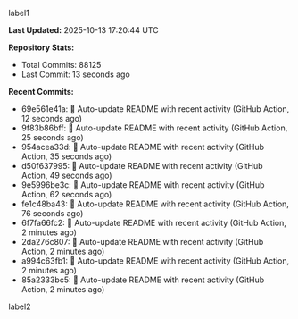 
label1 
<!-- ACTIVITY_START -->
**Last Updated:** 2025-10-13 17:20:44 UTC

**Repository Stats:**
- Total Commits: 88125
- Last Commit: 13 seconds ago

**Recent Commits:**
- 69e561e41a: 🤖 Auto-update README with recent activity (GitHub Action, 12 seconds ago)
- 9f83b86bff: 🤖 Auto-update README with recent activity (GitHub Action, 25 seconds ago)
- 954acea33d: 🤖 Auto-update README with recent activity (GitHub Action, 35 seconds ago)
- d50f637995: 🤖 Auto-update README with recent activity (GitHub Action, 49 seconds ago)
- 9e5996be3c: 🤖 Auto-update README with recent activity (GitHub Action, 62 seconds ago)
- fe1c48ba43: 🤖 Auto-update README with recent activity (GitHub Action, 76 seconds ago)
- 6f7fa66fc2: 🤖 Auto-update README with recent activity (GitHub Action, 2 minutes ago)
- 2da276c807: 🤖 Auto-update README with recent activity (GitHub Action, 2 minutes ago)
- a994c63fb1: 🤖 Auto-update README with recent activity (GitHub Action, 2 minutes ago)
- 85a2333bc5: 🤖 Auto-update README with recent activity (GitHub Action, 2 minutes ago)
<!-- ACTIVITY_END -->

label2
